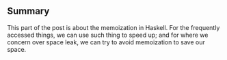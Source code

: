 ## Summary

This part of the post is about the memoization in Haskell.
For the frequently accessed things, we can use such thing to speed up; and for where we concern over space leak,
we can try to avoid memoization to save our space.

